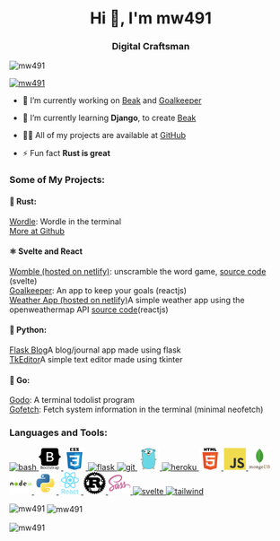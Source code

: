 <h1 align="center">Hi 👋, I'm mw491</h1>
<h3 align="center">Digital Craftsman</h3>

<p align="left"> <img src="https://komarev.com/ghpvc/?username=mw491&label=Profile%20views&color=0e75b6&style=flat-square" alt="mw491" /> </p>

<p align="left"> <a href="https://github.com/ryo-ma/github-profile-trophy"><img src="https://github-profile-trophy.vercel.app/?username=mw491&no-frame=true&theme=darkhub" alt="mw491" /></a> </p>

- 🔭 I’m currently working on [Beak](https://github.com/mw491/Beak) and [Goalkeeper](https://github.com/mw491/goalkeeper)

- 🌱 I’m currently learning **Django**, to create [Beak](https://github.com/mw491/Beak)

- 👨‍💻 All of my projects are available at [GitHub](https://github.com/mw491?tab=repositories)

- ⚡ Fun fact **Rust is great**

<h3 align="left">Some of My Projects:</h3>
<h4 align="left">🦀 Rust:</h4>
<a href="https://github.com/mw491/wordle-cli">Wordle</a>: Wordle in the terminal<br>
<a href="https://github.com/mw491/rusty">More at Github</a><br>
<h4 align="left">⚛️ Svelte and React</h4>
<a href="https://womble.netlify.app">Womble (hosted on netlify)</a>: unscramble the word game, <a href="https://github.com/mw491/womble">source code</a> (svelte)<br>
<a href="https://github.com/mw491/goalkeeper">Goalkeeper</a>: An app to keep your goals (reactjs)<br>
<a href="https://mw491-react-weather.netlify.app">Weather App (hosted on netlify)</a>A simple weather app using the openweathermap API <a href="https://github.com/mw491/react-weather">source code</a>(reactjs)<br>
<h4 align="left">🐍 Python:</h4>
<a href="https://github.com/mw491/flask_journal">Flask Blog</a>A blog/journal app made using flask<br>
<a href="https://github.com/mw491/TkEditor">TkEditor</a>A simple text editor made using tkinter<br>
<h4 align="left">🐁 Go:</h4>
<a href="https://github.com/mw491/godo">Godo</a>: A terminal todolist program<br>
<a href="https://github.com/mw491/gofetch">Gofetch</a>: Fetch system information in the terminal (minimal neofetch)<br>

<p align="left">
</p>

<h3 align="left">Languages and Tools:</h3>
<p align="left"> <a href="https://www.gnu.org/software/bash/" target="_blank" rel="noreferrer"> <img src="https://www.vectorlogo.zone/logos/gnu_bash/gnu_bash-icon.svg" alt="bash" width="40" height="40"/> </a> <a href="https://getbootstrap.com" target="_blank" rel="noreferrer"> <img src="https://raw.githubusercontent.com/devicons/devicon/master/icons/bootstrap/bootstrap-plain-wordmark.svg" alt="bootstrap" width="40" height="40"/> </a> <a href="https://www.w3schools.com/css/" target="_blank" rel="noreferrer"> <img src="https://raw.githubusercontent.com/devicons/devicon/master/icons/css3/css3-original-wordmark.svg" alt="css3" width="40" height="40"/> </a> <a href="https://flask.palletsprojects.com/" target="_blank" rel="noreferrer"> <img src="https://www.vectorlogo.zone/logos/pocoo_flask/pocoo_flask-icon.svg" alt="flask" width="40" height="40"/> </a> <a href="https://git-scm.com/" target="_blank" rel="noreferrer"> <img src="https://www.vectorlogo.zone/logos/git-scm/git-scm-icon.svg" alt="git" width="40" height="40"/> </a> <a href="https://golang.org" target="_blank" rel="noreferrer"> <img src="https://raw.githubusercontent.com/devicons/devicon/master/icons/go/go-original.svg" alt="go" width="40" height="40"/> </a> <a href="https://heroku.com" target="_blank" rel="noreferrer"> <img src="https://www.vectorlogo.zone/logos/heroku/heroku-icon.svg" alt="heroku" width="40" height="40"/> </a> <a href="https://www.w3.org/html/" target="_blank" rel="noreferrer"> <img src="https://raw.githubusercontent.com/devicons/devicon/master/icons/html5/html5-original-wordmark.svg" alt="html5" width="40" height="40"/> </a> <a href="https://developer.mozilla.org/en-US/docs/Web/JavaScript" target="_blank" rel="noreferrer"> <img src="https://raw.githubusercontent.com/devicons/devicon/master/icons/javascript/javascript-original.svg" alt="javascript" width="40" height="40"/> </a> <a href="https://www.mongodb.com/" target="_blank" rel="noreferrer"> <img src="https://raw.githubusercontent.com/devicons/devicon/master/icons/mongodb/mongodb-original-wordmark.svg" alt="mongodb" width="40" height="40"/> </a> <a href="https://nodejs.org" target="_blank" rel="noreferrer"> <img src="https://raw.githubusercontent.com/devicons/devicon/master/icons/nodejs/nodejs-original-wordmark.svg" alt="nodejs" width="40" height="40"/> </a> <a href="https://www.python.org" target="_blank" rel="noreferrer"> <img src="https://raw.githubusercontent.com/devicons/devicon/master/icons/python/python-original.svg" alt="python" width="40" height="40"/> </a> <a href="https://reactjs.org/" target="_blank" rel="noreferrer"> <img src="https://raw.githubusercontent.com/devicons/devicon/master/icons/react/react-original-wordmark.svg" alt="react" width="40" height="40"/> </a> <a href="https://www.rust-lang.org" target="_blank" rel="noreferrer"> <img src="https://raw.githubusercontent.com/devicons/devicon/master/icons/rust/rust-plain.svg" alt="rust" width="40" height="40"/> </a> <a href="https://sass-lang.com" target="_blank" rel="noreferrer"> <img src="https://raw.githubusercontent.com/devicons/devicon/master/icons/sass/sass-original.svg" alt="sass" width="40" height="40"/> </a> <a href="https://svelte.dev" target="_blank" rel="noreferrer"> <img src="https://upload.wikimedia.org/wikipedia/commons/1/1b/Svelte_Logo.svg" alt="svelte" width="40" height="40"/> </a> <a href="https://tailwindcss.com/" target="_blank" rel="noreferrer"> <img src="https://www.vectorlogo.zone/logos/tailwindcss/tailwindcss-icon.svg" alt="tailwind" width="40" height="40"/> </a> </p>

<p><img align="left" src="https://github-readme-stats.vercel.app/api/top-langs?username=mw491&show_icons=true&theme=dark&hide_border=true&locale=en&layout=compact" alt="mw491" /></p>

<p>&nbsp;<img align="center" src="https://github-readme-stats.vercel.app/api?username=mw491&show_icons=true&theme=dark&hide_border=true&locale=en" alt="mw491" /></p>

<p><img align="center" src="https://github-readme-streak-stats.herokuapp.com/?user=mw491&theme=dark" alt="mw491" /></p>
